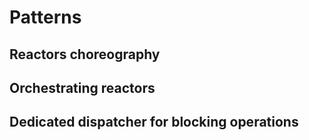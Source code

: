 # Patterns

## Reactors choreography
## Orchestrating reactors
## Dedicated dispatcher for blocking operations